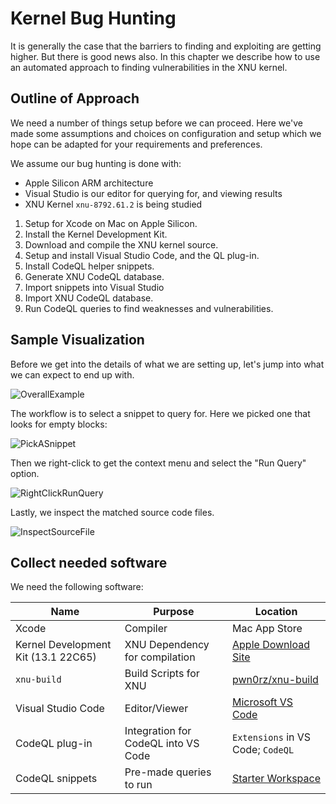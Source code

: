 # Kernel Bug Hunting

It is generally the case that the barriers to finding and exploiting are getting higher.  But there is good news also.
In this chapter we describe how to use an automated approach to finding vulnerabilities in the XNU kernel.

## Outline of Approach

We need a number of things setup before we can proceed.  Here we've made some assumptions and choices on configuration and setup which we hope can be adapted for your requirements and preferences.

We assume our bug hunting is done with:
- Apple Silicon ARM architecture
- Visual Studio is our editor for querying for, and viewing results
- XNU Kernel `xnu-8792.61.2` is being studied

1. Setup for Xcode on Mac on Apple Silicon.
1. Install the Kernel Development Kit.
1. Download and compile the XNU kernel source.
1. Setup and install Visual Studio Code, and the QL plug-in.
1. Install CodeQL helper snippets.
1. Generate XNU CodeQL database.
1. Import snippets into Visual Studio
1. Import XNU CodeQL database.
1. Run CodeQL queries to find weaknesses and vulnerabilities. 

## Sample Visualization

Before we get into the details of what we are setting up, let's jump into what we can expect to end up with.

![OverallExample](./overallExample.png)

The workflow is to select a snippet to query for.  Here we picked one that looks for empty blocks:

![PickASnippet](./pickingASnippet.png)

Then we right-click to get the context menu and select the "Run Query" option.

![RightClickRunQuery](./rightClickRunQuery.png)

Lastly, we inspect the matched source code files.

![InspectSourceFile](./matchInSourceCode.png)

## Collect needed software

We need the following software:

| Name | Purpose | Location |
| -- | -- | -- |
| Xcode | Compiler | Mac App Store |
| Kernel Development Kit (13.1 22C65) | XNU Dependency for compilation | [Apple Download Site](https://developer.apple.com/download/all/) |
| `xnu-build` | Build Scripts for XNU | [pwn0rz/xnu-build](https://github.com/pwn0rz/xnu-build) |
| Visual Studio Code | Editor/Viewer | [Microsoft VS Code](https://code.visualstudio.com) |
| CodeQL plug-in | Integration for CodeQL into VS Code | `Extensions` in VS Code; `CodeQL` |
| CodeQL snippets | Pre-made queries to run | [Starter Workspace](https://github.com/github/vscode-codeql-starter/) |


